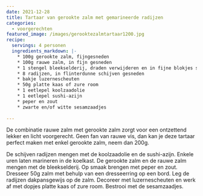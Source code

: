 ```yaml
---
date: 2021-12-28
title: Tartaar van gerookte zalm met gemarineerde radijzen
categories:
  - voorgerechten
featured_image: /images/gerooktezalmtartaar1200.jpg
recipe:
  servings: 4 personen
  ingredients_markdown: |-
    * 100g gerookte zalm, fijngesneden
    * 100g rauwe zalm, in fijn gesneden
    * 1 stengel bleekselderij, draden verwijderen en in fijne blokjes snijden
    * 8 radijzen, in flinterdunne schijven gesneden
    * bakje luzernescheuten
    * 50g platte kaas of zure room
    * 1 eetlepel koolzaadolie
    * 1 eetlepel sushi-azijn
    * peper en zout
    * zwarte en/of witte sesamzaadjes   
---
```

De combinatie rauwe zalm met gerookte zalm zorgt voor een ontzettend lekker en licht voorgerecht.
Geen fan van rauwe vis, dan kan je deze tartaar perfect maken met enkel gerookte zalm, neem dan 200g.


<!--more-->

De schijven radijzen mengen met de koolzaadolie en de sushi-azijn. Enkele uren laten marineren in de koelkast.
De gerookte zalm en de rauwe zalm mengen met de bleekselderij.
Op smaak brengen met peper en zout.
Dresseer 50g zalm met behulp van een dresseerring op een bord.
Leg de radijzen dakpansgewijs op de zalm.
Decoreer met luzernescheuten en werk af met dopjes platte kaas of zure room.
Bestrooi met de sesamzaadjes.









